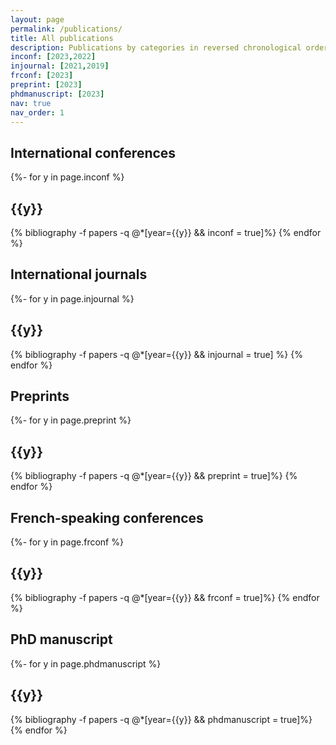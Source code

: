 ```yaml
---
layout: page
permalink: /publications/
title: All publications
description: Publications by categories in reversed chronological order. 
inconf: [2023,2022]
injournal: [2021,2019]
frconf: [2023]
preprint: [2023]
phdmanuscript: [2023]
nav: true
nav_order: 1
---
```


<!-- _pages/publications.md -->

<div class="publications">

<h2>International conferences</h2>

{%- for y in page.inconf %}
  <h2 class="year">{{y}}</h2>
  {% bibliography -f papers -q @*[year={{y}} && inconf = true]%}
{% endfor %}

<h2>International journals</h2>

{%- for y in page.injournal %}
  <h2 class="year">{{y}}</h2>
  {% bibliography -f papers -q @*[year={{y}} && injournal = true] %}
{% endfor %}

<h2>Preprints</h2>

{%- for y in page.preprint %}
  <h2 class="year">{{y}}</h2>
  {% bibliography -f papers -q @*[year={{y}} && preprint = true]%}
{% endfor %}

<h2>French-speaking conferences</h2>

{%- for y in page.frconf %}
  <h2 class="year">{{y}}</h2>
  {% bibliography -f papers -q @*[year={{y}} && frconf = true]%}
{% endfor %}

<h2>PhD manuscript</h2>

{%- for y in page.phdmanuscript %}

  <h2 class="year">{{y}}</h2>

  {% bibliography -f papers -q @*[year={{y}} && phdmanuscript = true]%}
{% endfor %}

</div>
